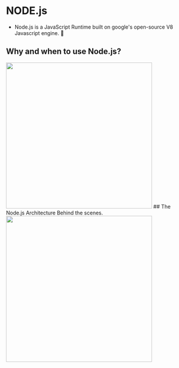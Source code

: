 # NODE.js

- Node.js is a JavaScript Runtime built on google's open-source V8 Javascript engine. 🤔

## Why and when to use Node.js?

<img src='https://user-images.githubusercontent.com/67066348/165082080-ea57df5a-3a6b-4205-b744-86bec4875a51.png' height='400'>
## The Node.js Architecture Behind the scenes.
<img src='https://user-images.githubusercontent.com/67066348/165288011-f96dc7a7-1bb1-486c-a953-593879040ee4.png' height='400'>

